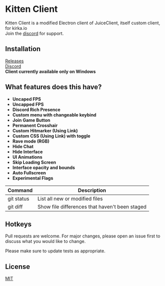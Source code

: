 # Kitten Client
Kitten Client is a modified Electron client of JuiceClient, itself custom client, for kirka.io\
Join the [discord](https://discord.gg/uVtGcp9Cng) for support.

## Installation
[Releases](https://github.com/karim92siuuu/KittenClient/releases/tag/KirkaClient)\
[Discord](https://discord.gg/uVtGcp9Cng)\
**Client currently available only on Windows**

## What features does this have?
- **Uncaped FPS**
- **Uncapped FPS**
- **Discord Rich Presence**
- **Custom menu with changeable keybind**
- **Join Game Button**
- **Permanent Crosshair**
- **Custom Hitmarker (Using Link)**
- **Custom CSS (Using Link) with toggle**
- **Rave mode (RGB)**
- **Hide Chat**
- **Hide Interface**
- **UI Animations**
- **Skip Loading Screen**
- **Interface opacity and bounds**
- **Auto Fullscreen**
- **Experimental Flags**

| Command | Description |
| --- | --- |
| git status | List all new or modified files |
| git diff | Show file differences that haven't been staged |
## **Hotkeys**

Pull requests are welcome. For major changes, please open an issue first
to discuss what you would like to change.

Please make sure to update tests as appropriate.

## License
[MIT](https://choosealicense.com/licenses/mit/)
